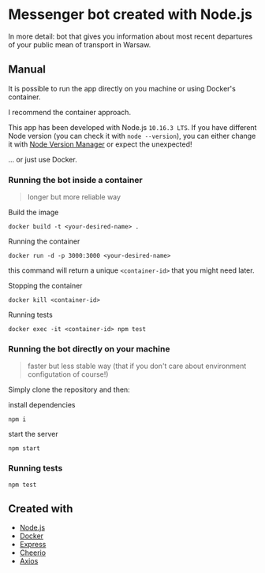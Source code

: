 # Messenger bot created with Node.js
In more detail: bot that gives you information about most recent departures of your public mean of transport in Warsaw.

## Manual
It is possible to run the app directly on you machine or using Docker's container.

I recommend the container approach.

This app has been developed with Node.js `10.16.3 LTS`. If you have different Node version (you can check it with `node --version`), you can either change it with [Node Version Manager](https://github.com/nvm-sh/nvm) or expect the unexpected!

... or just use Docker.
### Running the bot inside a container
> longer but more reliable way

Build the image
```
docker build -t <your-desired-name> .
```

Running the container
```
docker run -d -p 3000:3000 <your-desired-name>
```
this command will return a unique `<container-id>` that you might need later.

Stopping the container
```
docker kill <container-id>
```

Running tests
```
docker exec -it <container-id> npm test
```
### Running the bot directly on your machine
> faster but less stable way (that if you don't care about environment configutation of course!)

Simply clone the repository and then:

install dependencies
```
npm i
```

start the server
```
npm start
```

### Running tests
```
npm test
```

## Created with
* [Node.js](https://nodejs.org/en/)
* [Docker](https://www.docker.com/)
* [Express](https://expressjs.com/)
* [Cheerio](https://github.com/cheeriojs/cheerio)
* [Axios](https://github.com/axios/axios)